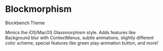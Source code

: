 # Blockmorphism
Blockbench Theme

Mimics the iOS/MacOS Glassmorphism style. Adds features like Background blur with ContextMenus, subtle animations, slightly different color scheme, special features like green play-animation button, and more!
